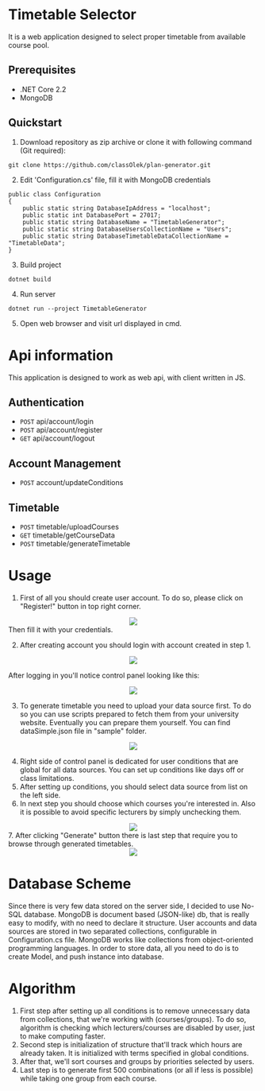 
# Timetable Selector
It is a web application designed to select proper timetable from available course pool.

## Prerequisites
- .NET Core 2.2
- MongoDB

## Quickstart
1. Download repository as zip archive or clone it with following command (Git required):
```
git clone https://github.com/classOlek/plan-generator.git
```
2. Edit 'Configuration.cs' file, fill it with MongoDB credentials
```
public class Configuration
{
    public static string DatabaseIpAddress = "localhost";
    public static int DatabasePort = 27017;
    public static string DatabaseName = "TimetableGenerator";
    public static string DatabaseUsersCollectionName = "Users";
    public static string DatabaseTimetableDataCollectionName = "TimetableData";
}
```
3. Build project
```
dotnet build
```
4. Run server
```
dotnet run --project TimetableGenerator
```
5. Open web browser and visit url displayed in cmd.

# Api information
This application is designed to work as web api, with client written in JS.

## Authentication
- <code>POST</code> api/account/login
- <code>POST</code> api/account/register
- <code>GET</code> api/account/logout

## Account Management
- <code>POST</code> account/updateConditions

## Timetable
- <code>POST</code> timetable/uploadCourses
- <code>GET</code> timetable/getCourseData
- <code>POST</code> timetable/generateTimetable

# Usage
1. First of all you should create user account. To do so, please click on "Register!" button in top right corner.
<center><img src="https://raw.githubusercontent.com/classOlek/plan-generator/master/doc/0.png" /></center>
Then fill it with your credentials.

2. After creating account you should login with account created in step 1.
<center><img src="https://raw.githubusercontent.com/classOlek/plan-generator/master/doc/1.png" /></center>

After logging in you'll notice control panel looking like this:
<center><img src="https://raw.githubusercontent.com/classOlek/plan-generator/master/doc/2.png" /></center>

3. To generate timetable you need to upload your data source first. To do so you can use scripts prepared to fetch them from your university website. Eventually you can prepare them yourself. You can find dataSimple.json file in "sample" folder.
<center><img src="https://raw.githubusercontent.com/classOlek/plan-generator/master/doc/3.png" /></center>

4. Right side of control panel is dedicated for user conditions that are global for all data sources. You can set up conditions like days off or class limitations.
5. After setting up conditions, you should select data source from list on the left side.
6. In next step you should choose which courses you're interested in. Also it is possible to avoid specific lecturers by simply unchecking them.
<center><img src="https://raw.githubusercontent.com/classOlek/plan-generator/master/doc/5.png" /></center>
7. After clicking "Generate" button there is last step that require you to browse through generated timetables.
<center><img src="https://raw.githubusercontent.com/classOlek/plan-generator/master/doc/4.png" /></center>

# Database Scheme
Since there is very few data stored on the server side, I decided to use No-SQL database. MongoDB is document based (JSON-like) db, that is really easy to modify, with no need to declare it structure.
User accounts and data sources are stored in two separated collections, configurable in Configuration.cs file.
MongoDB works like collections from object-oriented programming languages.
In order to store data, all you need to do is to create Model, and push instance into database.

# Algorithm
1. First step after setting up all conditions is to remove unnecessary data from collections, that we're working with (courses/groups). To do so, algorithm is checking which lecturers/courses are disabled by user, just to make computing faster.
2. Second step is initialization of structure that'll track which hours are already taken. It is initialized with terms specified in global conditions.
3. After that, we'll sort courses and groups by priorities selected by users.
4. Last step is to generate first 500 combinations (or all if less is possible) while taking one group from each course.
